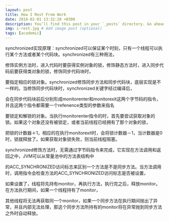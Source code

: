```yaml
---
layout: post
title: How I Rest From Work
date: 2018-02-01 13:32:20 +0300
description: You’ll find this post in your `_posts` directory. Go ahead and edit it and re-build the site to see your changes. # Add post description (optional)
img: i-rest.jpg # Add image post (optional)
tags: [academic]
---
```

synchronized实现原理：synchronized可以保证某个时刻，只有一个线程可以执行某个方法或者某个代码块。synchronized有三种用法，

修饰实例方法时，进入代码时要获得实例对象的锁，修饰静态方法时，进入同步代码前要获得类对象的锁，修饰同步代码块时，

要指定相应的锁对象。synchronized修饰同步方法和同步代码块，底层实现是不一样的。当修饰同步代码块时，synchronized关键字经过编译后，

会在同步代码块前后分别形成monitorenter和monitorexit这两个字节码的指令，并且这两个指令都需要一个refenence类型的参数来指名

要锁定和解锁的对象。当执行monitorenter指令的时，首先要尝试获取对象的锁。如果这个对象还没有被锁定，或者当前线程已经拥有了那个对象的锁，

把锁的计数器＋1，相应的在执行monitorexit时，会将锁计数器－1，当计数器是0时，锁就释放了。如果获取对象锁失败，则当前线程阻塞。

synchronized修饰方法时，无需通过字节码指令来完成，它实现在方法调用和返回之中，JVM可以从常量池中的方法表结构中

的ACC_SYNCHRONIZED访问标志来区别一个方法是不是同步方法。当方法调用时，调用指令会检查方法的ACC_SYNCHRONIZED访问标志是否被设置，

如果设置了，线程将先持有monitor，再执行方法，执行完之后，释放monitor。在方法执行期间，如果一个线程持有了monitor，

其他线程将无法再获取同一个monitor，如果一个同步方法在执行期间抛出了异常，并且内部无法处理，那这个同步方法所持有的monitor将在异常抛到同步方法之外时自动释放。